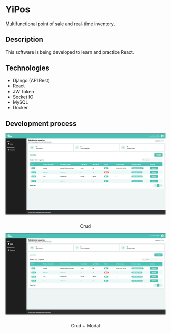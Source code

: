 # YiPos
Multifunctional point of sale and real-time inventory.

## Description
This software is being developed to learn and practice React.

## Technologies
- Django (API Rest)
- React
- JW Token
- Socket IO
- MySQL
- Docker

## Development process
<style>
  .screenshot-container {
    display: flex;
    flex-wrap: wrap;
    justify-content: space-around;
  }

  .screenshot-container img {
    max-width: 100%;
    height: auto;
    margin-bottom: 10px;
  }

  .screenshot-container p {
    text-align: center;
  }
</style>

<div class="screenshot-container">
  <div>
    <img src="https://raw.githubusercontent.com/TYisusDv/YiPos/master/images/p1.png" alt="Screenshot 1">
    <p>Crud</p>
  </div>
  <div>
    <img src="https://raw.githubusercontent.com/TYisusDv/YiPos/master/images/p1.png" alt="Screenshot 2">
    <p>Crud + Modal</p>
  </div>
</div>
